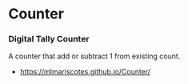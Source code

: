# Counter 
### Digital Tally Counter
A counter that add or subtract 1 from existing count.
- https://mlmariscotes.github.io/Counter/

